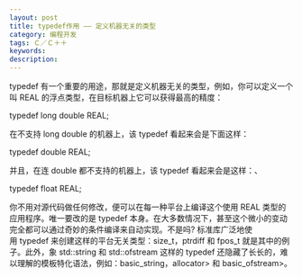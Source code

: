 ```yaml
---
layout: post
title: typedef作用 —— 定义机器无关的类型
category: 编程开发
tags: Ｃ／Ｃ＋＋
keywords: 
description: 
---
```


typedef 有一个重要的用途，那就是定义机器无关的类型，例如，你可以定义一个叫 REAL 的浮点类型，在目标机器上它可以获得最高的精度：

typedef long double REAL;

在不支持 long double 的机器上，该 typedef 看起来会是下面这样：

typedef double REAL;

并且，在连 double 都不支持的机器上，该 typedef 看起来会是这样：、

typedef float REAL;

你不用对源代码做任何修改，便可以在每一种平台上编译这个使用 REAL 类型的应用程序。唯一要改的是 typedef 本身。在大多数情况下，甚至这个微小的变动完全都可以通过奇妙的条件编译来自动实现。不是吗? 标准库广泛地使用 typedef 来创建这样的平台无关类型：size\_t，ptrdiff 和 fpos\_t 就是其中的例子。此外，象 std::string 和 std::ofstream 这样的 typedef 还隐藏了长长的，难以理解的模板特化语法，例如：basic\_string，allocator\> 和 basic\_ofstream\>。







